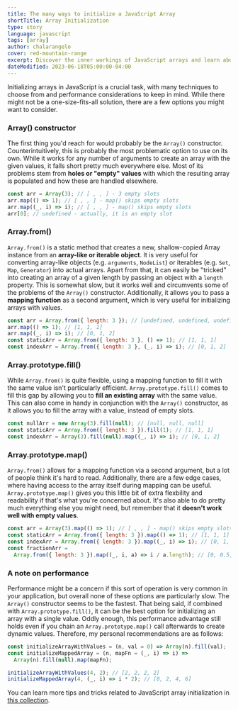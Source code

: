 ```yaml
---
title: The many ways to initialize a JavaScript Array
shortTitle: Array Initialization
type: story
language: javascript
tags: [array]
author: chalarangelo
cover: red-mountain-range
excerpt: Discover the inner workings of JavaScript arrays and learn about the different ways to initialize them.
dateModified: 2023-06-18T05:00:00-04:00
---
```


Initializing arrays in JavaScript is a crucial task, with many techniques to choose from and performance considerations to keep in mind. While there might not be a one-size-fits-all solution, there are a few options you might want to consider.

### Array() constructor

The first thing you'd reach for would probably be the `Array()` constructor. Counterintuitively, this is probably the most problematic option to use on its own. While it works for any number of arguments to create an array with the given values, it falls short pretty much everywhere else. Most of its problems stem from **holes or "empty" values** with which the resulting array is populated and how these are handled elsewhere.

```js
const arr = Array(3); // [ , , ] - 3 empty slots
arr.map(() => 1); // [ , , ] - map() skips empty slots
arr.map((_, i) => i); // [ , , ] - map() skips empty slots
arr[0]; // undefined - actually, it is an empty slot
```

### Array.from()

`Array.from()` is a static method that creates a new, shallow-copied Array instance from an **array-like or iterable object**. It is very useful for converting array-like objects (e.g. `arguments`, `NodeList`) or iterables (e.g. `Set`, `Map`, `Generator`) into actual arrays. Apart from that, it can easily be "tricked" into creating an array of a given length by passing an object with a `length` property. This is somewhat slow, but it works well and circumvents some of the problems of the `Array()` constructor. Additionally, it allows you to pass a **mapping function** as a second argument, which is very useful for initializing arrays with values.

```js
const arr = Array.from({ length: 3 }); // [undefined, undefined, undefined]
arr.map(() => 1); // [1, 1, 1]
arr.map((_, i) => i); // [0, 1, 2]
const staticArr = Array.from({ length: 3 }, () => 1); // [1, 1, 1]
const indexArr = Array.from({ length: 3 }, (_, i) => i); // [0, 1, 2]
```

### Array.prototype.fill()

While `Array.from()` is quite flexible, using a mapping function to fill it with the same value isn't particularly efficient. `Array.prototype.fill()` comes to fill this gap by allowing you to **fill an existing array** with the same value. This can also come in handy in conjunction with the `Array()` constructor, as it allows you to fill the array with a value, instead of empty slots.

```js
const nullArr = new Array(3).fill(null); // [null, null, null]
const staticArr = Array.from({ length: 3 }).fill(1); // [1, 1, 1]
const indexArr = Array(3).fill(null).map((_, i) => i); // [0, 1, 2]
```

### Array.prototype.map()

`Array.from()` allows for a mapping function via a second argument, but a lot of people think it's hard to read. Additionally, there are a few edge cases, where having access to the array itself during mapping can be useful. `Array.prototype.map()` gives you this little bit of extra flexbility and readability if that's what you're concerned about. It's also able to do pretty much everything else you might need, but remember that it **doesn't work well with empty values**.

```js
const arr = Array(3).map(() => 1); // [ , , ] - map() skips empty slots
const staticArr = Array.from({ length: 3 }).map(() => 1); // [1, 1, 1]
const indexArr = Array.from({ length: 3 }).map((_, i) => i); // [0, 1, 2]
const fractionArr =
  Array.from({ length: 3 }).map((_, i, a) => i / a.length); // [0, 0.5, 1]
```

### A note on performance

Performance might be a concern if this sort of operation is very common in your application, but overall none of these options are particularly slow. The `Array()` constructor seems to be the fastest. That being said, if combined with `Array.prototype.fill()`, it can be the best option for initializing an array with a single value. Oddly enough, this performance advantage still holds even if you chain an `Array.prototype.map()` call afterwards to create dynamic values. Therefore, my personal recommendations are as follows:

```js
const initializeArrayWithValues = (n, val = 0) => Array(n).fill(val);
const initializeMappedArray = (n, mapFn = (_, i) => i) =>
  Array(n).fill(null).map(mapFn);
```

```js
initializeArrayWithValues(4, 2); // [2, 2, 2, 2]
initializeMappedArray(4, (_, i) => i * 2); // [0, 2, 4, 6]
```

You can learn more tips and tricks related to JavaScript array initialization in [this collection](//js/array-initialization/p/1).
